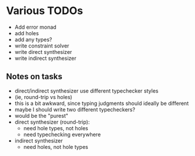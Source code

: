 # Various TODOs
* Add error monad
* add holes
* add any types?
* write constraint solver
* write direct synthesizer
* write indirect synthesizer

## Notes on tasks
* direct/indirect synthesizer use different typechecker styles 
* (ie, round-trip vs holes)
* this is a bit awkward, since typing judgments should ideally be different
* maybe I should write two different typecheckers?
* would be the "purest"
* direct synthesizer (round-trip):
  * need hole types, not holes
  * need typechecking everywhere
* indirect synthesizer
  * need holes, not hole types